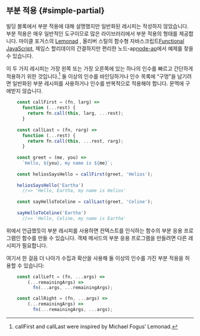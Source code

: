 ## 부분 적용 {#simple-partial}

빌딩 블록에서 부분 적용에 대해 설명했지만 일반화된 레시피는 작성하지 않았습니다. 부분 적용은 매우 일반적인 도구이므로 많은 라이브러리에서 부분 적용의 형태를 제공합니다. 마이클 포거스의  [Lemonad](https://github.com/fogus/lemonad) , 올리버 스틸의 함수형 자바스크립트[Functional JavaScript](http://osteele.com/sources/javascript/functional/), 제임스 할리데이의 간결하지만 편리한 노드-ap[node-ap](https://github.com/substack/node-ap)에서 예제를 찾을 수 있습니다.


이 두 가지 레시피는 가장 왼쪽 또는 가장 오른쪽에 있는 하나의 인수를 빠르고 간단하게 적용하기 위한 것입니다.[^inspired] 둘 이상의 인수를 바인딩하거나 인수 목록에 “구멍”을 남기려면 일반화된 부분 레시피를 사용하거나 인수를 반복적으로 적용해야 합니다. 문맥에 구애받지 않습니다.

```js
    const callFirst = (fn, larg) =>
      function (...rest) {
        return fn.call(this, larg, ...rest);
      }
    
    const callLast = (fn, rarg) =>
      function (...rest) {
        return fn.call(this, ...rest, rarg);
      }
    
    const greet = (me, you) =>
      `Hello, ${you}, my name is ${me}`;
      
    const heliosSaysHello = callFirst(greet, 'Helios');
    
    heliosSaysHello('Eartha')
      //=> 'Hello, Eartha, my name is Helios'
      
    const sayHelloToCeline = callLast(greet, 'Celine');
    
    sayHelloToCeline('Eartha')
      //=> 'Hello, Celine, my name is Eartha'
```
   
위에서 언급했듯이 부분 레시피를 사용하면 컨텍스트를 인식하는 함수의 부분 응용 프로그램인 함수를 만들 수 있습니다. 객체 메서드의 부분 응용 프로그램을 만들려면 다른 레시피가 필요합니다.

여기서 한 걸음 더 나아가 수집과 확산을 사용해 둘 이상의 인수를 가진 부분 적용을 허용할 수 있습니다:

```js
    const callLeft = (fn, ...args) =>
        (...remainingArgs) =>
          fn(...args, ...remainingArgs);

    const callRight = (fn, ...args) =>
        (...remainingArgs) =>
          fn(...remainingArgs, ...args);
```

[^inspired]: callFirst and callLast were inspired by Michael Fogus’ Lemonad.   
